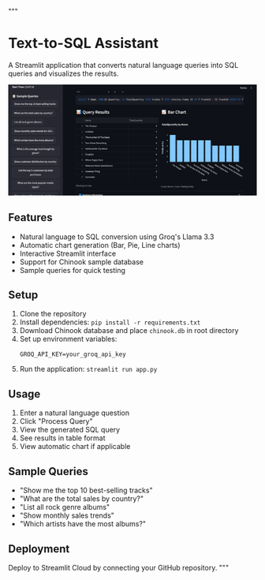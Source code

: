 """
# Text-to-SQL Assistant

A Streamlit application that converts natural language queries into SQL queries and visualizes the results.

![alt text](images/query_execution.png)

## Features

- Natural language to SQL conversion using Groq's Llama 3.3
- Automatic chart generation (Bar, Pie, Line charts)
- Interactive Streamlit interface
- Support for Chinook sample database
- Sample queries for quick testing

## Setup

1. Clone the repository
2. Install dependencies: `pip install -r requirements.txt`
3. Download Chinook database and place `chinook.db` in root directory
4. Set up environment variables:
   ```
   GROQ_API_KEY=your_groq_api_key
   ```
5. Run the application: `streamlit run app.py`

## Usage

1. Enter a natural language question
2. Click "Process Query" 
3. View the generated SQL query
4. See results in table format
5. View automatic chart if applicable

## Sample Queries

- "Show me the top 10 best-selling tracks"
- "What are the total sales by country?"
- "List all rock genre albums"
- "Show monthly sales trends"
- "Which artists have the most albums?"

## Deployment

Deploy to Streamlit Cloud by connecting your GitHub repository.
"""